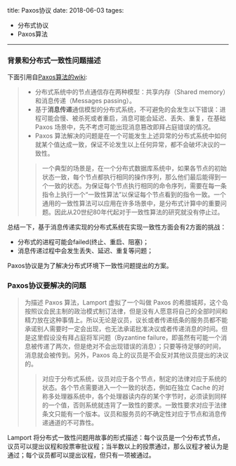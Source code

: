 title: Paxos协议
date: 2018-06-03
tages:
- 分布式协议
- Paxos算法
-----

### 背景和分布式一致性问题描述

下面引用自[Paxos算法的wiki](https://zh.wikipedia.org/zh-cn/Paxos%E7%AE%97%E6%B3%95#.E5.AE.9E.E4.BE.8B):

>- 分布式系统中的节点通信存在两种模型：共享内存（Shared memory）和消息传递（Messages passing）。
>- 基于**消息传递**通信模型的分布式系统，不可避免的会发生以下错误：进程可能会慢、被杀死或者重启，消息可能会延迟、丢失、重复，在基础 Paxos 场景中，先不考虑可能出现消息篡改即拜占庭错误的情况。
>- Paxos 算法解决的问题是在一个可能发生上述异常的分布式系统中如何就某个值达成一致，保证不论发生以上任何异常，都不会破坏决议的一致性。
>> 一个典型的场景是，在一个分布式数据库系统中，如果各节点的初始状态一致，每个节点都执行相同的操作序列，那么他们最后能得到一个一致的状态。为保证每个节点执行相同的命令序列，需要在每一条指令上执行一个“一致性算法”以保证每个节点看到的指令一致。一个通用的一致性算法可以应用在许多场景中，是分布式计算中的重要问题。因此从20世纪80年代起对于一致性算法的研究就没有停止过。

总结一下，基于消息传递实现的分布式系统在实现一致性方面会有2方面的挑战：
- 分布式的进程可能会failed(终止、重启、阻塞)；
- 消息传递过程中会发生丢失、延迟、重复等问题；

Paxos协议是为了解决分布式环境下一致性问题提出的方案。

### Paxos协议要解决的问题

> 为描述 Paxos 算法，Lamport 虚拟了一个叫做 Paxos 的希腊城邦，这个岛按照议会民主制的政治模式制订法律，但是没有人愿意将自己的全部时间和精力放在这种事情上。所以无论是议员，议长或者传递纸条的服务员都不能承诺别人需要时一定会出现，也无法承诺批准决议或者传递消息的时间。但是这里假设没有拜占庭将军问题（Byzantine failure，即虽然有可能一个消息被传递了两次，但是绝对不会出现错误的消息）；只要等待足够的时间，消息就会被传到。另外，Paxos 岛上的议员是不会反对其他议员提出的决议的。 
>>对应于分布式系统，议员对应于各个节点，制定的法律对应于系统的状态。各个节点需要进入一个一致的状态，例如在独立 Cache 的对称多处理器系统中，各个处理器读内存的某个字节时，必须读到同样的一个值，否则系统就违背了一致性的要求。一致性要求对应于法律条文只能有一个版本。议员和服务员的不确定性对应于节点和消息传递通道的不可靠性。

Lamport 将分布式一致性问题用故事的形式描述：每个议员是一个分布式节点，议员可以提出议程和投票审批议程；当半数以上的投票通过，那么议程才被认为是通过；每个议员都可以提出议程，但只有一项被通过。